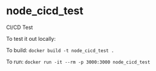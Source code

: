 # node_cicd_test

CI/CD Test

To test it out locally:

To build: `docker build -t node_cicd_test .`

To run: `docker run -it --rm -p 3000:3000 node_cicd_test`
